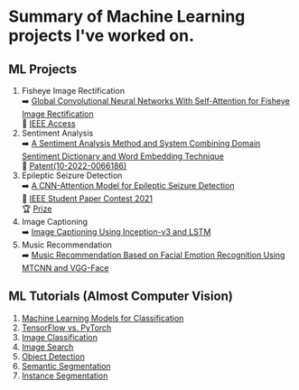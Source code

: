 # Summary of Machine Learning projects I've worked on.

## ML Projects
1. Fisheye Image Rectification  
➡️ [Global Convolutional Neural Networks With Self-Attention for Fisheye Image Rectification](https://github.com/byunghyun23/GSAFE)  
📃 [IEEE Access](https://ieeexplore.ieee.org/document/9980359)
3. Sentiment Analysis  
➡️ [A Sentiment Analysis Method and System Combining Domain Sentiment Dictionary and Word Embedding Technique](https://github.com/byunghyun23/sentiment-analysis)  
📃 [Patent(10-2022-0066186)](https://byunghyun23.github.io/10-2022-0066186_명세서.pdf)  
4. Epileptic Seizure Detection  
➡️ [A CNN-Attention Model for Epileptic Seizure Detection](https://github.com/byunghyun23/seizure-detection)  
📃 [IEEE Student Paper Contest 2021](https://byunghyun23.github.io/paper.pdf)  
🏆 [Prize](https://byunghyun23.github.io/prize.pdf)
5. Image Captioning  
➡️ [Image Captioning Using Inception-v3 and LSTM](https://github.com/byunghyun23/image-captioning)
6. Music Recommendation  
➡️ [Music Recommendation Based on Facial Emotion Recognition Using MTCNN and VGG-Face](https://github.com/byunghyun23/facial-emotion)

## ML Tutorials (Almost Computer Vision)
1. [Machine Learning Models for Classification](https://github.com/byunghyun23/ml-models)
2. [TensorFlow vs. PyTorch](https://github.com/byunghyun23/tensorflow-vs-pytorch)
3. [Image Classification](https://github.com/byunghyun23/image-classification)
4. [Image Search](https://github.com/byunghyun23/image-search)
5. [Object Detection](https://github.com/byunghyun23/object-detection)
6. [Semantic Segmentation](https://github.com/byunghyun23/semantic-segmentation)
7. [Instance Segmentation](https://github.com/byunghyun23/instance-segmentation)
   


